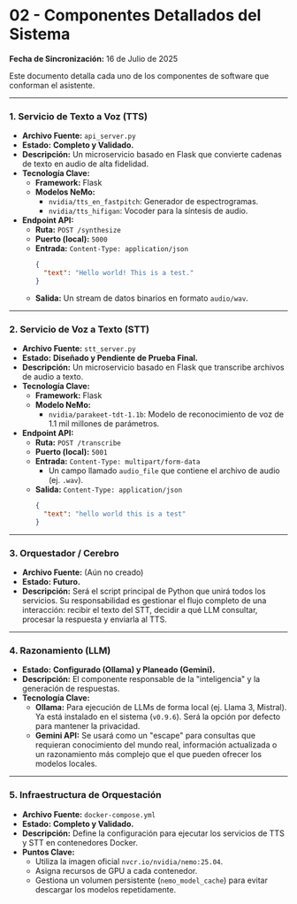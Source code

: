 # 02 - Componentes Detallados del Sistema

**Fecha de Sincronización:** 16 de Julio de 2025

Este documento detalla cada uno de los componentes de software que conforman el asistente.

---

### 1. Servicio de Texto a Voz (TTS)

-   **Archivo Fuente:** `api_server.py`
-   **Estado:** **Completo y Validado.**
-   **Descripción:** Un microservicio basado en Flask que convierte cadenas de texto en audio de alta fidelidad.
-   **Tecnología Clave:**
    -   **Framework:** Flask
    -   **Modelos NeMo:**
        -   `nvidia/tts_en_fastpitch`: Generador de espectrogramas.
        -   `nvidia/tts_hifigan`: Vocoder para la síntesis de audio.
-   **Endpoint API:**
    -   **Ruta:** `POST /synthesize`
    -   **Puerto (local):** `5000`
    -   **Entrada:** `Content-Type: application/json`
        ```json
        {
          "text": "Hello world! This is a test."
        }
        ```
    -   **Salida:** Un stream de datos binarios en formato `audio/wav`.

---

### 2. Servicio de Voz a Texto (STT)

-   **Archivo Fuente:** `stt_server.py`
-   **Estado:** **Diseñado y Pendiente de Prueba Final.**
-   **Descripción:** Un microservicio basado en Flask que transcribe archivos de audio a texto.
-   **Tecnología Clave:**
    -   **Framework:** Flask
    -   **Modelo NeMo:**
        -   `nvidia/parakeet-tdt-1.1b`: Modelo de reconocimiento de voz de 1.1 mil millones de parámetros.
-   **Endpoint API:**
    -   **Ruta:** `POST /transcribe`
    -   **Puerto (local):** `5001`
    -   **Entrada:** `Content-Type: multipart/form-data`
        -   Un campo llamado `audio_file` que contiene el archivo de audio (ej. `.wav`).
    -   **Salida:** `Content-Type: application/json`
        ```json
        {
          "text": "hello world this is a test"
        }
        ```

---

### 3. Orquestador / Cerebro

-   **Archivo Fuente:** (Aún no creado)
-   **Estado:** **Futuro.**
-   **Descripción:** Será el script principal de Python que unirá todos los servicios. Su responsabilidad es gestionar el flujo completo de una interacción: recibir el texto del STT, decidir a qué LLM consultar, procesar la respuesta y enviarla al TTS.

---

### 4. Razonamiento (LLM)

-   **Estado:** **Configurado (Ollama) y Planeado (Gemini).**
-   **Descripción:** El componente responsable de la "inteligencia" y la generación de respuestas.
-   **Tecnología Clave:**
    -   **Ollama:** Para ejecución de LLMs de forma local (ej. Llama 3, Mistral). Ya está instalado en el sistema (`v0.9.6`). Será la opción por defecto para mantener la privacidad.
    -   **Gemini API:** Se usará como un "escape" para consultas que requieran conocimiento del mundo real, información actualizada o un razonamiento más complejo que el que pueden ofrecer los modelos locales.

---

### 5. Infraestructura de Orquestación

-   **Archivo Fuente:** `docker-compose.yml`
-   **Estado:** **Completo y Validado.**
-   **Descripción:** Define la configuración para ejecutar los servicios de TTS y STT en contenedores Docker.
-   **Puntos Clave:**
    -   Utiliza la imagen oficial `nvcr.io/nvidia/nemo:25.04`.
    -   Asigna recursos de GPU a cada contenedor.
    -   Gestiona un volumen persistente (`nemo_model_cache`) para evitar descargar los modelos repetidamente.

